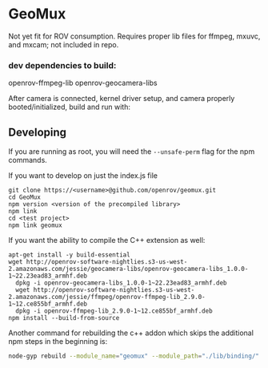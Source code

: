 # GeoMux

Not yet fit for ROV consumption. Requires proper lib files for ffmpeg, mxuvc, and mxcam; not included in repo.

### dev dependencies to build:
openrov-ffmpeg-lib
openrov-geocamera-libs


After camera is connected, kernel driver setup, and camera properly booted/initialized, build and run with:

## Developing

If you are running as root, you will need the `--unsafe-perm` flag for the npm commands.

If you want to develop on just the index.js file
```
git clone https://<username>@github.com/openrov/geomux.git
cd GeoMux
npm version <version of the precompiled library>
npm link
cd <test project>
npm link geomux
```
If you want the ability to compile the C++ extension as well:
```
apt-get install -y build-essential 
wget http://openrov-software-nightlies.s3-us-west-2.amazonaws.com/jessie/geocamera-libs/openrov-geocamera-libs_1.0.0-1~22.23ead83_armhf.deb
  dpkg -i openrov-geocamera-libs_1.0.0-1~22.23ead83_armhf.deb
  wget http://openrov-software-nightlies.s3-us-west-2.amazonaws.com/jessie/ffmpeg/openrov-ffmpeg-lib_2.9.0-1~12.ce855bf_armhf.deb
  dpkg -i openrov-ffmpeg-lib_2.9.0-1~12.ce855bf_armhf.deb  
npm install --build-from-source
```

Another command for rebuilding the c++ addon which skips the additional npm steps in the beginning is:

```bash
node-gyp rebuild --module_name="geomux" --module_path="./lib/binding/"
```
